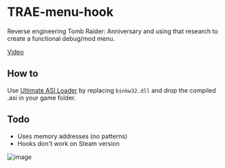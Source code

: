 # TRAE-menu-hook

Reverse engineering Tomb Raider: Anniversary and using that research to create a functional debug/mod menu.

[Video](https://www.youtube.com/watch?v=bXgBKVIS9cY)

## How to

Use [Ultimate ASI Loader](https://github.com/ThirteenAG/Ultimate-ASI-Loader/releases) by replacing `binkw32.dll` and drop the compiled .asi in your game folder.

## Todo

- Uses memory addresses (no patterns)
- Hooks don't work on Steam version

![image](https://user-images.githubusercontent.com/15322107/101840733-f3db9100-3b44-11eb-8350-7b1df7b5c5ed.png)
